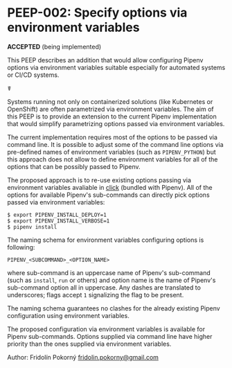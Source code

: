 # PEEP-002: Specify options via environment variables

**ACCEPTED** (being implemented)

This PEEP describes an addition that would allow configuring Pipenv options via environment variables suitable especially for automated systems or CI/CD systems.

☤

Systems running not only on containerized solutions (like Kubernetes or OpenShift) are often parametrized via environment variables. The aim of this PEEP is to provide an extension to the current Pipenv implementation that would simplify parametrizing options passed via environment variables.

The current implementation requires most of the options to be passed via command line. It is possible to adjust some of the command line options via pre-defined names of environment variables (such as ``PIPENV_PYTHON``) but this approach does not allow to define environment variables for all of the options that can be possibly passed to Pipenv.

The proposed approach is to re-use existing options passing via environment variables avaliable in [click](http://click.pocoo.org/5/options/#values-from-environment-variables>) (bundled with Pipenv). All of the options for available Pipenv's sub-commands can directly pick options passed via environment variables:

```console
$ export PIPENV_INSTALL_DEPLOY=1
$ export PIPENV_INSTALL_VERBOSE=1
$ pipenv install
```

The naming schema for environment variables configuring options is following:

```
PIPENV_<SUBCOMMAND>_<OPTION_NAME>
```

where sub-command is an uppercase name of Pipenv's sub-command (such as `install`, `run` or others) and option name is the name of Pipenv's sub-command option all in uppercase. Any dashes are translated to underscores; flags accept `1` signalizing the flag to be present.

The naming schema guarantees no clashes for the already existing Pipenv configuration using environment variables.

The proposed configuration via environment variables is available for Pipenv sub-commands. Options supplied via command line have higher priority than the ones supplied via environment variables.

Author: Fridolín Pokorný <fridolin.pokorny@gmail.com>
